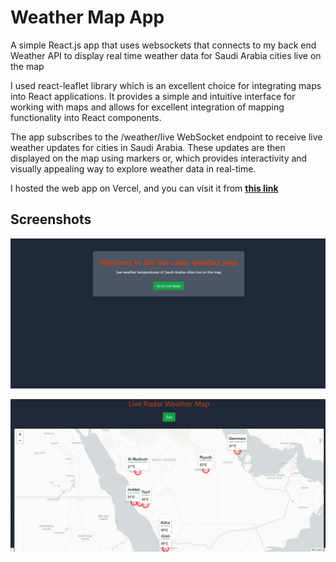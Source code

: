 # Weather Map App

A simple React.js app that uses websockets that connects to my back end Weather API to display real time weather data for Saudi Arabia cities live on the map

I used react-leaflet library which is an excellent choice for integrating maps into React applications. It provides a simple and intuitive interface for working with maps and allows for excellent integration of mapping functionality into React components.

The app subscribes to the /weather/live WebSocket endpoint to receive live weather updates for cities in Saudi Arabia. These updates are then displayed on the map using markers or, which provides interactivity and visually appealing way to explore weather data in real-time.

I hosted the web app on Vercel, and you can visit it from **[this link](https://weather-map-app-pink.vercel.app/live-radar)**


## Screenshots

![Screenshot 1](./screenshot%201.jpg)

![Screenshot 2](./screenshot%202.jpg)
